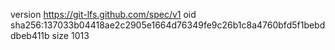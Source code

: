version https://git-lfs.github.com/spec/v1
oid sha256:137033b04418ae2c2905e1664d76349fe9c26b1c8a4760bfd5f1bebddbeb411b
size 1013
